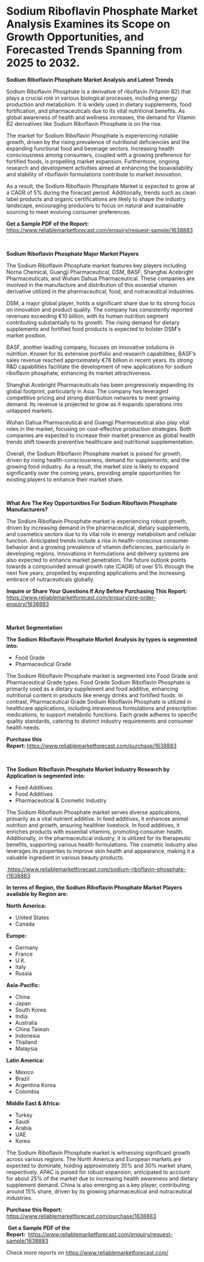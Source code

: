 <p><h1>Sodium Riboflavin Phosphate Market Analysis Examines its Scope on Growth Opportunities, and Forecasted Trends Spanning from 2025 to 2032.</h1></p><p><strong>Sodium Riboflavin Phosphate Market Analysis and Latest Trends</strong></p>
<p><p>Sodium Riboflavin Phosphate is a derivative of riboflavin (Vitamin B2) that plays a crucial role in various biological processes, including energy production and metabolism. It is widely used in dietary supplements, food fortification, and pharmaceuticals due to its vital nutritional benefits. As global awareness of health and wellness increases, the demand for Vitamin B2 derivatives like Sodium Riboflavin Phosphate is on the rise.</p><p>The market for Sodium Riboflavin Phosphate is experiencing notable growth, driven by the rising prevalence of nutritional deficiencies and the expanding functional food and beverage sectors. Increasing health consciousness among consumers, coupled with a growing preference for fortified foods, is propelling market expansion. Furthermore, ongoing research and development activities aimed at enhancing the bioavailability and stability of riboflavin formulations contribute to market innovation.</p><p>As a result, the Sodium Riboflavin Phosphate Market is expected to grow at a CAGR of 5% during the forecast period. Additionally, trends such as clean label products and organic certifications are likely to shape the industry landscape, encouraging producers to focus on natural and sustainable sourcing to meet evolving consumer preferences.</p></p>
<p><strong>Get a Sample PDF of the Report:&nbsp;</strong> <a href="https://www.reliablemarketforecast.com/enquiry/request-sample/1638883?utm_campaign=3324&utm_medium=2&utm_source=Github&utm_content=ia&utm_term=31032025&utm_id=sodium-riboflavin-phosphate">https://www.reliablemarketforecast.com/enquiry/request-sample/1638883</a></p>
<p>&nbsp;</p>
<p><strong>Sodium Riboflavin Phosphate Major Market Players</strong></p>
<p><p>The Sodium Riboflavin Phosphate market features key players including Norna Chemical, Guangji Pharmaceutical, DSM, BASF, Shanghai Acebright Pharmaceuticals, and Wuhan Dahua Pharmaceutical. These companies are involved in the manufacture and distribution of this essential vitamin derivative utilized in the pharmaceutical, food, and nutraceutical industries.</p><p>DSM, a major global player, holds a significant share due to its strong focus on innovation and product quality. The company has consistently reported revenues exceeding €10 billion, with its human nutrition segment contributing substantially to its growth. The rising demand for dietary supplements and fortified food products is expected to bolster DSM's market position.</p><p>BASF, another leading company, focuses on innovative solutions in nutrition. Known for its extensive portfolio and research capabilities, BASF’s sales revenue reached approximately €78 billion in recent years. Its strong R&D capabilities facilitate the development of new applications for sodium riboflavin phosphate, enhancing its market attractiveness.</p><p>Shanghai Acebright Pharmaceuticals has been progressively expanding its global footprint, particularly in Asia. The company has leveraged competitive pricing and strong distribution networks to meet growing demand. Its revenue is projected to grow as it expands operations into untapped markets.</p><p>Wuhan Dahua Pharmaceutical and Guangji Pharmaceutical also play vital roles in the market, focusing on cost-effective production strategies. Both companies are expected to increase their market presence as global health trends shift towards preventive healthcare and nutritional supplementation.</p><p>Overall, the Sodium Riboflavin Phosphate market is poised for growth, driven by rising health-consciousness, demand for supplements, and the growing food industry. As a result, the market size is likely to expand significantly over the coming years, providing ample opportunities for existing players to enhance their market share.</p></p>
<p>&nbsp;</p>
<p><strong>What Are The Key Opportunities For Sodium Riboflavin Phosphate Manufacturers?</strong></p>
<p><p>The Sodium Riboflavin Phosphate market is experiencing robust growth, driven by increasing demand in the pharmaceutical, dietary supplements, and cosmetics sectors due to its vital role in energy metabolism and cellular function. Anticipated trends include a rise in health-conscious consumer behavior and a growing prevalence of vitamin deficiencies, particularly in developing regions. Innovations in formulations and delivery systems are also expected to enhance market penetration. The future outlook points towards a compounded annual growth rate (CAGR) of over 5% through the next five years, propelled by expanding applications and the increasing embrace of nutraceuticals globally.</p></p>
<p><strong>Inquire or Share Your Questions If Any Before Purchasing This Report:</strong> <a href="https://www.reliablemarketforecast.com/enquiry/pre-order-enquiry/1638883?utm_campaign=3324&utm_medium=2&utm_source=Github&utm_content=ia&utm_term=31032025&utm_id=sodium-riboflavin-phosphate">https://www.reliablemarketforecast.com/enquiry/pre-order-enquiry/1638883</a></p>
<p>&nbsp;</p>
<p><strong>Market Segmentation</strong></p>
<p><strong>The Sodium Riboflavin Phosphate Market Analysis by types is segmented into:</strong></p>
<p><ul><li>Food Grade</li><li>Pharmaceutical Grade</li></ul></p>
<p><p>The Sodium Riboflavin Phosphate market is segmented into Food Grade and Pharmaceutical Grade types. Food Grade Sodium Riboflavin Phosphate is primarily used as a dietary supplement and food additive, enhancing nutritional content in products like energy drinks and fortified foods. In contrast, Pharmaceutical Grade Sodium Riboflavin Phosphate is utilized in healthcare applications, including intravenous formulations and prescription medications, to support metabolic functions. Each grade adheres to specific quality standards, catering to distinct industry requirements and consumer health needs.</p></p>
<p><strong>Purchase this Report:&nbsp;</strong><a href="https://www.reliablemarketforecast.com/purchase/1638883?utm_campaign=3324&utm_medium=2&utm_source=Github&utm_content=ia&utm_term=31032025&utm_id=sodium-riboflavin-phosphate">https://www.reliablemarketforecast.com/purchase/1638883</a></p>
<p>&nbsp;</p>
<p><strong>The Sodium Riboflavin Phosphate Market Industry Research by Application is segmented into:</strong></p>
<p><ul><li>Feed Additives</li><li>Food Additives</li><li>Pharmaceutical & Cosmetic Industry</li></ul></p>
<p><p>The Sodium Riboflavin Phosphate market serves diverse applications, primarily as a vital nutrient additive. In feed additives, it enhances animal nutrition and growth, ensuring healthier livestock. In food additives, it enriches products with essential vitamins, promoting consumer health. Additionally, in the pharmaceutical industry, it is utilized for its therapeutic benefits, supporting various health formulations. The cosmetic industry also leverages its properties to improve skin health and appearance, making it a valuable ingredient in various beauty products.</p></p>
<p><a href="https://www.reliablemarketforecast.com/sodium-riboflavin-phosphate-r1638883?utm_campaign=3324&utm_medium=2&utm_source=Github&utm_content=ia&utm_term=31032025&utm_id=sodium-riboflavin-phosphate">&nbsp;https://www.reliablemarketforecast.com/sodium-riboflavin-phosphate-r1638883</a></p>
<p><strong>In terms of Region, the Sodium Riboflavin Phosphate Market Players available by Region are:</strong></p>
<p>
    <p> <strong> North America: </strong>
        <ul>
            <li>United States</li>
            <li>Canada</li>
        </ul>
        </p> 
    <p> <strong> Europe: </strong>
        <ul>
            <li>Germany</li>
            <li>France</li>
            <li>U.K.</li>
            <li>Italy</li>
            <li>Russia</li>
        </ul>
        </p> 
    <p> <strong> Asia-Pacific: </strong>
        <ul>
            <li>China</li>
            <li>Japan</li>
            <li>South Korea</li>
            <li>India</li>
            <li>Australia</li>
            <li>China Taiwan</li>
            <li>Indonesia</li>
            <li>Thailand</li>
            <li>Malaysia</li>
        </ul>
        </p> 
    <p> <strong> Latin America: </strong>
        <ul>
            <li>Mexico</li>
            <li>Brazil</li>
            <li>Argentina Korea</li>
            <li>Colombia</li>
        </ul>
        </p> 
    <p> <strong> Middle East & Africa: </strong>
        <ul>
            <li>Turkey</li>
            <li>Saudi</li>
            <li>Arabia</li>
            <li>UAE</li>
            <li>Korea</li>
        </ul>
    </p>
    </p>
<p><p>The Sodium Riboflavin Phosphate market is witnessing significant growth across various regions. The North America and European markets are expected to dominate, holding approximately 35% and 30% market share, respectively. APAC is poised for robust expansion, anticipated to account for about 25% of the market due to increasing health awareness and dietary supplement demand. China is also emerging as a key player, contributing around 15% share, driven by its growing pharmaceutical and nutraceutical industries.</p></p>
<p><strong>Purchase this Report: </strong><a href="https://www.reliablemarketforecast.com/purchase/1638883?utm_campaign=3324&utm_medium=2&utm_source=Github&utm_content=ia&utm_term=31032025&utm_id=sodium-riboflavin-phosphate">https://www.reliablemarketforecast.com/purchase/1638883</a></p>
<p>&nbsp;<strong>Get a Sample PDF of the Report:&nbsp;&nbsp;</strong><a href="https://www.reliablemarketforecast.com/enquiry/request-sample/1638883?utm_campaign=3324&utm_medium=2&utm_source=Github&utm_content=ia&utm_term=31032025&utm_id=sodium-riboflavin-phosphate">https://www.reliablemarketforecast.com/enquiry/request-sample/1638883</a></p>
<p><strong></strong></p>
<p>Check more reports on <a href="https://www.reliablemarketforecast.com/?utm_campaign=3324&utm_medium=2&utm_source=Github&utm_content=ia&utm_term=31032025&utm_id=sodium-riboflavin-phosphate">https://www.reliablemarketforecast.com/</a></p>